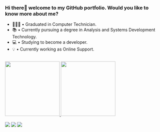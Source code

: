 ### Hi there👋 welcome to my GitHub portfolio. Would you like to know more about me?

- 👨🏼‍🎓 • Graduated in Computer Technician.
- 📚 • Currently pursuing a degree in Analysis and Systems Development Technology.
- 💻 • Studying to become a developer.
- 💡 • Currently working as Online Support.

<br>
  <div>
    <a href="https://github.com/seu-usuário-aqui">
    <img loading="lazy" height="180em" src="https://github-readme-stats.vercel.app/api/top-langs/?username=olsalan&layout=compact&langs_count=7&theme=dracula"/>
    <img loading="lazy" height="180em" src="https://github-readme-stats.vercel.app/api?username=olsalan&show_icons=true&theme=dracula&include_all_commits=true&count_private=true"/>
  </div>
<br>
<a href="https://linkedin.com/in/alan-sousa-oliveira-4a09a6205" target="_blank"><img loading="lazy" src="https://img.shields.io/badge/-LinkedIn-%230077B5?style=for-the-badge&logo=linkedin&logoColor=white" target="_blank"></a>
<a href="https://instagram.com/ols.alan" target="_blank"><img loading="lazy" src="https://img.shields.io/badge/-Instagram-%23E4405F?style=for-the-badge&logo=instagram&logoColor=white" target="_blank"></a>
<a href = "mailto:contato@sousaoliveiraalan@gmail.com"><img loading="lazy" src="https://img.shields.io/badge/Gmail-D14836?style=for-the-badge&logo=gmail&logoColor=white" target="_blank"></a>

